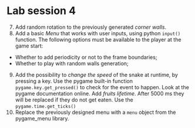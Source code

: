 # Lab session 4

7. Add random rotation to the previously generated _corner walls_.
8. Add a basic *Menu* that works with user inputs, using python `input()` function. The following options must be available to the player at the game start:
- Whether to add periodicity or not to the frame boundaries;
-  Whether to play with random walls generation;
9. Add the possibility to _change the speed_ of the snake at runtime, by pressing a key. Use the pygame built-in function `pygame.key.get_pressed()` to check for the event to happen. Look at the pygame documentation online. Add _fruits lifetime_. After 5000 ms they will be replaced if they do not get eaten. Use the `pygame.time.get_ticks()`
10. Replace the previously designed menu with a `menu` object from the pygame_menu library.